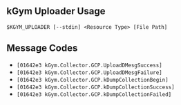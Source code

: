 ## kGym Uploader Usage

```
$KGYM_UPLOADER [--stdin] <Resource Type> [File Path]
```

## Message Codes

- `[01642e3 kGym.Collector.GCP.UploadDMesgSuccess]`
- `[01642e3 kGym.Collector.GCP.UploadDMesgFailure]`
- `[01642e3 kGym.Collector.GCP.kDumpCollectionBegin]`
- `[01642e3 kGym.Collector.GCP.kDumpCollectionSuccess]`
- `[01642e3 kGym.Collector.GCP.kDumpCollectionFailed]`